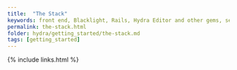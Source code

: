 ```yaml
---
title:  "The Stack"
keywords: front end, Blacklight, Rails, Hydra Editor and other gems, search/Solr, persistance/Fedora
permalink: the-stack.html
folder: hydra/getting_started/the-stack.md
tags: [getting_started]
---
```



{% include links.html %}
